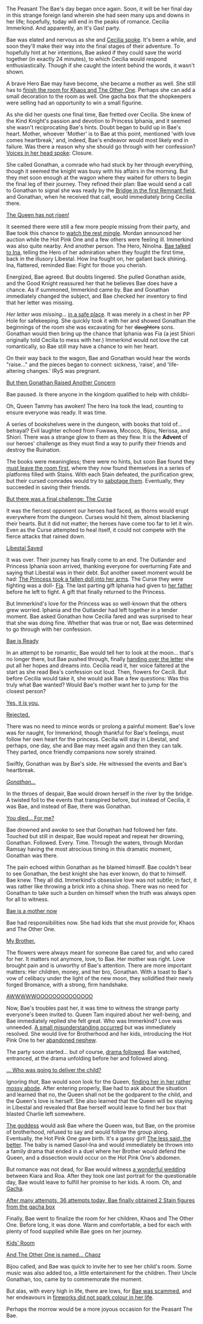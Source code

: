The Peasant The Bae's day began once again. Soon, it will be her final day in this strange foreign land wherein she had seen many ups and downs in her life; hopefully, today will end in the peaks of romance. Cecilia Immerkind. And apparently, an It's Gas! party.

Bae was elated and nervous as she and [Cecilia spoke](https://youtu.be/Br6dvhVJ_IE?t=323). It's been a while, and soon they'll make their way into the final stages of their adventure. To hopefully hint at her intentions, Bae asked if they could save the world together (in exactly 24 minutes), to which Cecilia would respond enthusiastically. Though if she caught the intent behind the words, it wasn't shown.

A brave Hero Bae may have become, she became a mother as well. She still has to [finish the room for Khaos and The Other One](https://youtu.be/Br6dvhVJ_IE?t=489). Perhaps she can add a small decoration to the room as well. One gacha box that the shopkeepers were selling had an opportunity to win a small figurine.

As she did her quests one final time, Bae fretted over Cecilia. She knew of the Kind Knight's passion and devotion to Princess Iphania, and it seemed she wasn't reciprocating Bae's hints. Doubt began to build up in Bae's heart. Mother, whoever 'Mother' is to Bae at this point, mentioned 'with love comes heartbreak,' and, indeed, Bae's endeavor would most likely end in failure. Was there a reason why she should go through with her confession? [Voices in her head spoke](https://youtu.be/Br6dvhVJ_IE?t=783): Closure.

She called Gonathan, a comrade who had stuck by her through everything, though it seemed the knight was busy with his affairs in the morning. But they met soon enough at the wagon where they waited for others to begin the final leg of their journey. They refined their plan: Bae would send a call to Gonathan to signal she was ready by the [Bridge in the first Remnant field](https://youtu.be/Br6dvhVJ_IE?t=1903), and Gonathan, when he received that call, would immediately bring Cecilia there.

[The Queen has not risen!](#embed:https://youtu.be/Br6dvhVJ_IE?t=1962)

It seemed there were still a few more people missing from their party, and Bae took this chance to [watch the rest mingle](https://youtu.be/Br6dvhVJ_IE?t=2160). Mordan announced her auction while the Hot Pink One and a few others were feeling ill. Immerkind was also quite nearby. And another person. The Hero, NinoIna. [Bae talked to Ina](https://youtu.be/Br6dvhVJ_IE?t=2395), telling the Hero of her admiration when they fought the first time, back in the illusory Libestal. How Ina fought on, her gallant back shining. Ina, flattered, reminded Bae: Fight for those you cherish.

Energized, Bae agreed. But doubts lingered. She pulled Gonathan aside, and the Good Knight reassured her that he believes Bae does have a chance. As if summoned, Immerkind came by. Bae and Gonathan immediately changed the subject, and Bae checked her inventory to find that her letter was missing. 

*Her letter was missing*... [in a safe place](https://youtu.be/Br6dvhVJ_IE?t=2645). It was merely in a chest in her PP Hole for safekeeping. She quickly took it with her and showed Gonathan the beginnings of the room she was excavating for her ~~daughters~~ sons. Gonathan would then bring up the chance that Iphania was Fia (a jest Shiori originally told Cecilia to mess with her.) Immerkind would not love the cat romantically, so Bae still may have a chance to win her heart.

On their way back to the wagon, Bae and Gonathan would hear the words "raise..." and the pieces began to connect: sickness, 'raise', and 'life-altering changes.' IRyS was pregnant.

[But then Gonathan Raised Another Concern](https://youtu.be/Br6dvhVJ_IE?t=2782)

Bae paused. *Is* there anyone in the kingdom qualified to help with childbi-

Oh, Queen Tammy has awoken! The hero Ina took the lead, counting to ensure everyone was ready. It was time.

A series of bookshelves were in the dungeon, with books that told of... betrayal? Evil laughter echoed from Fuwawa, Mococo, Bijou, Nerissa, and Shiori. There was a strange glow to them as they flew. It is the **Advent** of our heroes' challenge as they must find a way to purify their friends and destroy the Ruination.

The books were meaningless; there were no hints, but soon Bae found they [must leave the room first](https://youtu.be/Br6dvhVJ_IE?t=3246), where they now found themselves in a series of platforms filled with Stains. With each Stain defeated, the purification grew, but their cursed comrades would try to [sabotage them](https://youtu.be/Br6dvhVJ_IE?t=3445). Eventually, they succeeded in saving their friends.

[But there was a final challenge: The Curse](#embed:https://youtu.be/Br6dvhVJ_IE?t=3693)

It was the fiercest opponent our heroes had faced, as thorns would erupt everywhere from the dungeon. Curses would hit them, almost blackening their hearts. But it did not matter; the heroes have come too far to let it win. Even as the Curse attempted to heal itself, it could not compete with the fierce attacks that rained down. 

[Libestal Saved](#embed:https://youtu.be/Br6dvhVJ_IE?t=4009)

It was over. Their journey has finally come to an end. The Outlander and Princess Iphania soon arrived, thanking everyone for overturning Fate and saying that Libestal was in their debt. But another sweet moment would be had: [The Princess took a fallen doll into her arms](https://youtu.be/Br6dvhVJ_IE?t=4051). The Curse they were fighting was a doll- [Fia](https://youtu.be/Br6dvhVJ_IE?t=4051). The last parting gift Iphania had given to [her father](https://youtu.be/Br6dvhVJ_IE?t=4192) before he left to fight. A gift that finally returned to the Princess.

But Immerkind's love for the Princess was so well-known that the others grew worried. Iphania and the Outlander had left together in a tender moment. Bae asked Gonathan how Cecilia fared and was surprised to hear that she was doing fine. Whether that was true or not, Bae was determined to go through with her confession.

[Bae is Ready](#embed:https://youtu.be/Br6dvhVJ_IE?t=4438)

In an attempt to be romantic, Bae would tell her to look at the moon... that's no longer there, but Bae pushed through, finally [handing over the letter](https://youtu.be/Br6dvhVJ_IE?t=4542) she put all her hopes and dreams into. Cecilia read it, her voice faltered at the start as she read Bea's confession out loud. Then, flowers for Cecili. But before Cecilia would take it, she would ask Bae a few questions: Was this truly what Bae wanted? Would Bae's mother want her to jump for the closest person?

[Yes, it is you.](https://youtu.be/Br6dvhVJ_IE?t=4740)

[Rejected.](https://youtu.be/Br6dvhVJ_IE?t=4764)  

There was no need to mince words or prolong a painful moment: Bae's love was for naught, for Immerkind, though thankful for Bae's feelings, must follow her own heart for the princess. Cecilia will stay in Libestal, and perhaps, one day, she and Bae may meet again and then they can talk. They parted, once friendly companions now sorely strained.

Swiftly, Gonathan was by Bae's side. He witnessed the events and Bae's heartbreak.

[*Gonathan...*](https://youtu.be/Br6dvhVJ_IE?t=4887) 

In the throes of despair, Bae would drown herself in the river by the bridge. A twisted foil to the events that transpired before, but instead of Cecilia, it was Bae, and instead of Bae, there was Gonathan.

[You died... For me?](https://youtu.be/Br6dvhVJ_IE?t=4911)

Bae drowned and awoke to see that Gonathan had followed her fate. Touched but still in despair, Bae would repeat and repeat her drowning, Gonathan. Followed. Every. Time. Through the waters, through Mordan Ramsay having the most atrocious timing in this dramatic moment, Gonathan was there.

The pain echoed within Gonathan as he blamed himself. Bae couldn't bear to see Gonathan, the best knight she has ever known, do that to himself. 
Bae knew. They all did. Immerkind's obsessive love was not subtle; in fact, it was rather like throwing a brick into a china shop. There was no need for Gonathan to take such a burden on himself when the truth was always open for all to witness.

[Bae is a mother now](https://youtu.be/Br6dvhVJ_IE?t=5144)

Bae had responsibilities now. She had kids that she must provide for, Khaos and The Other One. 

[My Brother.](https://youtu.be/Br6dvhVJ_IE?t=5214)

The flowers were always meant for someone Bae cared for, and who cared for her. It matters not anymore, love, to Bae. Her mother was right. Love brought pain and is unworthy of Bae's attention. There are more important matters: Her children, money, and her bro, Gonathan. With a toast to Bae's vow of celibacy under the light of the new moon, they solidified their newly forged Bromance, with a strong, firm handshake.

[AWWWWWOOOOOOOOOOOOOO](https://youtu.be/Br6dvhVJ_IE?t=5329)


Now, Bae's troubles past her, it was time to witness the strange party everyone's been invited to. Queen Tam inquired about her well-being, and Bae immediately replied she felt great. Who was Immerkind? Love was unneeded. [A small misunderstanding occurred](https://youtu.be/Br6dvhVJ_IE?t=5550) but was immediately resolved. She would live for Brotherhood and her kids, introducing the Hot Pink One to her [abandoned nephew](https://youtu.be/Br6dvhVJ_IE?t=5633).

The party soon started... but of course, [drama followed](https://youtu.be/Br6dvhVJ_IE?t=5761). Bae watched, entranced, at the drama unfolding before her and followed along. 

[... Who was going to deliver the child?](https://youtu.be/Br6dvhVJ_IE?t=5883)

Ignoring *that*, Bae would soon look for the Queen, [finding her in her rather mossy abode](https://youtu.be/Br6dvhVJ_IE?t=5936). After entering properly, Bae had to ask about the situation and learned that no, the Queen shall not be the godparent to the child, and the Queen's love is herself. She also learned that the Queen will be staying in Libestal and revealed that Bae herself would leave to find her box that blasted Charlie left somewhere. 

[The goddess](https://youtu.be/Br6dvhVJ_IE?t=6239) would ask Bae where the Queen was, but Bae, on the promise of brotherhood, refused to say and would follow the group along. Eventually, the Hot Pink One gave birth. It's a gassy girl! [The less said, the better](https://youtu.be/Br6dvhVJ_IE?t=6744). The baby is named Gasol-Ina and would immediately be thrown into a family drama that ended in a duel where her Brother would defend the Queen, and a dissection would occur on the Hot Pink One's abdomen.

But romance was not dead, for Bae would witness [a wonderful wedding](https://youtu.be/Br6dvhVJ_IE?t=7715) between Kiara and Roa. After they took one last portrait for the questionable day, Bae would leave to fulfill her promise to her kids. A room. Oh, and [Gacha](https://youtu.be/Br6dvhVJ_IE?t=8062).

[After many attempts, 36 attempts today, Bae finally obtained 2 Stain figures from the gacha box](https://youtu.be/Br6dvhVJ_IE?t=8199)

Finally, Bae went to finalize the room for her children, Khaos and The Other One. Before long, it was done. Warm and comfortable, a bed for each with plenty of food supplied while Bae goes on her journey.

[Kids' Room](https://youtu.be/Br6dvhVJ_IE?t=9402)

[And The Other One is named... Chaoz](https://youtu.be/Br6dvhVJ_IE?t=9475)

Bijou called, and Bae was quick to invite her to see her child's room. Some music was also added too, a little entertainment for the children. Their Uncle Gonathan, too, came by to commemorate the moment.

But alas, with every high in life, there are lows, for [Bae was scammed](https://youtu.be/Br6dvhVJ_IE?t=10289), and her endeavours in [fireworks did not spark colour in her life](https://youtu.be/Br6dvhVJ_IE?t=11047).

Perhaps the morrow would be a more joyous occasion for the Peasant The Bae.